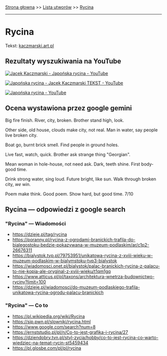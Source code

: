 [Strona głowna](../index.md) >> [Lista utworów](../list.md) >> [Rycina](528.md)

---

# Rycina

Tekst: [kaczmarski.art.pl](https://www.kaczmarski.art.pl/tworczosc/wiersze/rycina/)

## Rezultaty wyszukiwania na YouTube

[![Jacek Kaczmarski - Japońska rycina - YouTube](http://img.youtube.com/vi/0g9YMtYa5f4/0.jpg)](https://www.youtube.com/watch?v=0g9YMtYa5f4 "Jacek Kaczmarski - Japońska rycina - YouTube")

[![Japońska rycina - Jacek Kaczmarski TEKST - YouTube](http://img.youtube.com/vi/ZwZ3jwFz5mc/0.jpg)](https://www.youtube.com/watch?v=ZwZ3jwFz5mc "Japońska rycina - Jacek Kaczmarski TEKST - YouTube")

[![Japońska rycina - YouTube](http://img.youtube.com/vi/yVV3dizsXiY/0.jpg)](https://www.youtube.com/watch?v=yVV3dizsXiY "Japońska rycina - YouTube")

## Ocena wystawiona przez google gemini

Big fire finish. River, city, broken. Brother stand high, look. 

Other side, old house, clouds make city, not real. Man in water, say people live broken city. 

Boat go, burnt brick smell. Find people in ground holes. 

Live fast, watch, quick. Brother ask strange thing "Georgian". 

Mean woman in hole-house, not need ask. Dark, teeth shine. First body-good time.

Drink strong water, sing loud. Future bright, like sun. Walk through broken city, *we* win. 

Poem make think. Good poem. Show hard, but good time. 7/10


## Rycina — odpowiedzi z google search

### "Rycina" — Wiadomości

 - <https://dzieje.pl/tag/rycina>
 - <https://poranny.pl/rycina-z-ogrodami-branickich-trafila-do-bialegostoku-bedzie-pokazywana-w-muzeum-podlaskim/ar/c1p2-26676311>
 - <https://bialystok.tvp.pl/79753951/unikatowa-rycina-z-xviii-wieku-w-muzeum-podlaskim-w-bialymstoku-tvp3-bialystok>
 - <https://wiadomosci.onet.pl/bialystok/palac-branickich-rycina-z-palacu-to-nie-kopia-ale-oryginal-z-xviii-wieku/t1qm1gq>
 - <https://www.atticus.pl/pl/taxons/architektura-wnetrza-budownictwo-ryciny?limit=100>
 - <https://dzieje.pl/wiadomosci/do-muzeum-podlaskiego-trafila-unikatowa-rycina-ogrodu-palacu-branickich>

### "Rycina" — Co to

 - <https://pl.wikipedia.org/wiki/Rycina>
 - <https://sjp.pwn.pl/slowniki/rycina.html>
 - <https://www.google.com/search?num=8>
 - <https://ernststudio.pl/pl/n/Co-to-jest-grafika-i-rycina/27>
 - <https://dziendobry.tvn.pl/styl-zycia/hobby/co-to-jest-rycina-co-warto-wiedziec-na-temat-rycin-st5459434>
 - <https://pl.glosbe.com/pl/pl/rycina>

